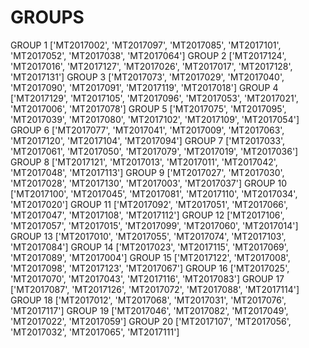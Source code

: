 # GROUPS
GROUP 1
['MT2017002', 'MT2017097', 'MT2017085', 'MT2017101', 'MT2017052', 'MT2017038', 'MT2017064']
GROUP 2
['MT2017124', 'MT2017016', 'MT2017127', 'MT2017026', 'MT2017017', 'MT2017128', 'MT2017131']
GROUP 3
['MT2017073', 'MT2017029', 'MT2017040', 'MT2017090', 'MT2017091', 'MT2017119', 'MT2017018']
GROUP 4
['MT2017129', 'MT2017105', 'MT2017096', 'MT2017053', 'MT2017021', 'MT2017006', 'MT2017078']
GROUP 5
['MT2017075', 'MT2017095', 'MT2017039', 'MT2017080', 'MT2017102', 'MT2017109', 'MT2017054']
GROUP 6
['MT2017077', 'MT2017041', 'MT2017009', 'MT2017063', 'MT2017120', 'MT2017104', 'MT2017094']
GROUP 7
['MT2017033', 'MT2017061', 'MT2017050', 'MT2017079', 'MT2017019', 'MT2017036']
GROUP 8
['MT2017121', 'MT2017013', 'MT2017011', 'MT2017042', 'MT2017048', 'MT2017113']
GROUP 9
['MT2017027', 'MT2017030', 'MT2017028', 'MT2017130', 'MT2017003', 'MT2017037']
GROUP 10
['MT2017100', 'MT2017045', 'MT2017081', 'MT2017110', 'MT2017034', 'MT2017020']
GROUP 11
['MT2017092', 'MT2017051', 'MT2017066', 'MT2017047', 'MT2017108', 'MT2017112']
GROUP 12
['MT2017106', 'MT2017057', 'MT2017015', 'MT2017099', 'MT2017060', 'MT2017014']
GROUP 13
['MT2017010', 'MT2017055', 'MT2017074', 'MT2017103', 'MT2017084']
GROUP 14
['MT2017023', 'MT2017115', 'MT2017069', 'MT2017089', 'MT2017004']
GROUP 15
['MT2017122', 'MT2017008', 'MT2017098', 'MT2017123', 'MT2017067']
GROUP 16
['MT2017025', 'MT2017070', 'MT2017043', 'MT2017116', 'MT2017083']
GROUP 17
['MT2017087', 'MT2017126', 'MT2017072', 'MT2017088', 'MT2017114']
GROUP 18
['MT2017012', 'MT2017068', 'MT2017031', 'MT2017076', 'MT2017117']
GROUP 19
['MT2017046', 'MT2017082', 'MT2017049', 'MT2017022', 'MT2017059']
GROUP 20
['MT2017107', 'MT2017056', 'MT2017032', 'MT2017065', 'MT2017111']
